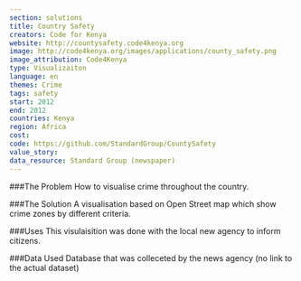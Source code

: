 ```yaml
---
section: solutions
title: Country Safety
creators: Code for Kenya
website: http://countysafety.code4kenya.org
image: http://code4kenya.org/images/applications/county_safety.png
image_attribution: Code4Kenya
type: Visualizaiton
language: en
themes: Crime
tags: safety
start: 2012
end: 2012
countries: Kenya
region: Africa
cost: 
code: https://github.com/StandardGroup/CountySafety
value_story: 
data_resource: Standard Group (newspaper)
---
```

###The Problem
How to visualise crime throughout the country. 

###The Solution
A visualisation based on Open Street map which show crime zones by different criteria. 

###Uses
This visulaisition was done with the local new agency to inform citizens.

###Data Used
Database that was colleceted by the news agency (no link to the actual dataset)

